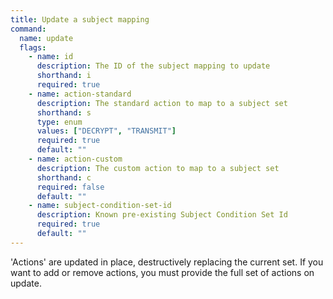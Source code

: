 ```yaml
---
title: Update a subject mapping 
command:
  name: update
  flags:
    - name: id
      description: The ID of the subject mapping to update
      shorthand: i
      required: true
    - name: action-standard
      description: The standard action to map to a subject set
      shorthand: s
      type: enum
      values: ["DECRYPT", "TRANSMIT"]
      required: true
      default: ""
    - name: action-custom
      description: The custom action to map to a subject set
      shorthand: c
      required: false
      default: ""
    - name: subject-condition-set-id
      description: Known pre-existing Subject Condition Set Id
      required: true
      default: ""
---
```


'Actions' are updated in place, destructively replacing the current set. If you want to add or remove actions, you must provide the full set of actions on update.
